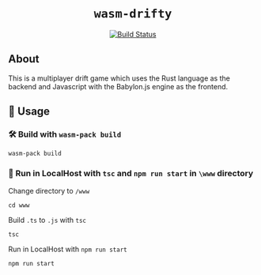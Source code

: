 <div style="text-align: center;">

  <h1><code>wasm-drifty</code></h1>
  <p>
    <a href="https://travis-ci.org/rustwasm/wasm-pack-template"><img src="https://img.shields.io/travis/rustwasm/wasm-pack-template.svg?style=flat-square" alt="Build Status" /></a>
  </p>
 </div>

## About

This is a multiplayer drift game which uses the Rust language as the backend and Javascript with the Babylon.js engine as the frontend. 

[tutorials]: https://rustwasm.github.io/docs/wasm-pack/tutorials/index.html
[template-docs]: https://rustwasm.github.io/docs/wasm-pack/tutorials/npm-browser-packages/index.html

## 🚴 Usage

### 🛠️ Build with `wasm-pack build`

```
wasm-pack build
```

### 🏃 Run in LocalHost with `tsc` and `npm run start` in `\www` directory
Change directory to `/www`
```
cd www
```
Build `.ts` to `.js` with `tsc`
```
tsc
```
Run in LocalHost with `npm run start`
```
npm run start
```
